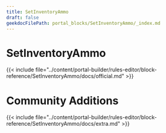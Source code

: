 ```yaml
---
title: SetInventoryAmmo
draft: false
geekdocFilePath: portal_blocks/SetInventoryAmmo/_index.md
---
```

# SetInventoryAmmo
{{< include file="../content/portal-builder/rules-editor/block-reference/SetInventoryAmmo/docs/official.md" >}}

# Community Additions

{{< include file="../content/portal-builder/rules-editor/block-reference/SetInventoryAmmo/docs/extra.md" >}}